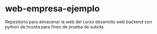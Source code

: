 # web-empresa-ejemplo
Repositorio para almacenar la web del curso desarrollo web backend con python de hcosta para fines de prueba de subida
